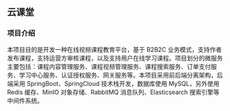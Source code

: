 ## 云课堂

### 项目介绍

本项目目的是开发一种在线视频课程教育平台，基于 B2B2C 业务模式，支持作者发布课程，支持运营方审核课程，以及支持用户在线学习课程。项目划分的微服务主要包括：课程内容管理服务、课程视频管理服务、课程搜索服务、订单支付服务、学习中心服务、认证授权服务、网关服务等。本项目采用前后端分离架构，后端采用 SpringBoot、SpringCloud 技术栈开发，数据库使用 MySQL，另外使用 Redis 缓存、MinIO 对象存储、RabbitMQ 消息队列、Elasticsearch 搜索引擎等中间件系统。
